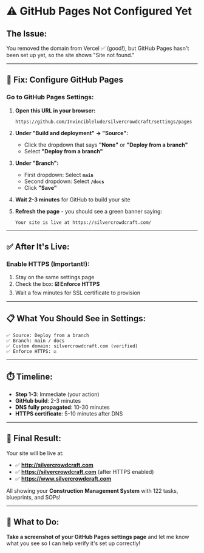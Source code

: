 # ⚠️ GitHub Pages Not Configured Yet

## The Issue:
You removed the domain from Vercel ✅ (good!), but GitHub Pages hasn't been set up yet, so the site shows "Site not found."

---

## 🔧 Fix: Configure GitHub Pages

### **Go to GitHub Pages Settings:**

1. **Open this URL in your browser:**
   ```
   https://github.com/Invinciblelude/silvercrowdcraft/settings/pages
   ```

2. **Under "Build and deployment" → "Source":**
   - Click the dropdown that says **"None"** or **"Deploy from a branch"**
   - Select **"Deploy from a branch"**

3. **Under "Branch":**
   - First dropdown: Select **`main`**
   - Second dropdown: Select **`/docs`**
   - Click **"Save"**

4. **Wait 2-3 minutes** for GitHub to build your site

5. **Refresh the page** - you should see a green banner saying:
   ```
   Your site is live at https://silvercrowdcraft.com/
   ```

---

## ✅ After It's Live:

### **Enable HTTPS (Important!):**
1. Stay on the same settings page
2. Check the box: **☑️ Enforce HTTPS**
3. Wait a few minutes for SSL certificate to provision

---

## 📋 What You Should See in Settings:

```
✅ Source: Deploy from a branch
✅ Branch: main / docs
✅ Custom domain: silvercrowdcraft.com (verified)
✅ Enforce HTTPS: ☑️
```

---

## ⏱️ Timeline:

- **Step 1-3**: Immediate (your action)
- **GitHub build**: 2-3 minutes
- **DNS fully propagated**: 10-30 minutes
- **HTTPS certificate**: 5-10 minutes after DNS

---

## 🎯 Final Result:

Your site will be live at:
- ✅ **http://silvercrowdcraft.com**
- ✅ **https://silvercrowdcraft.com** (after HTTPS enabled)
- ✅ **https://www.silvercrowdcraft.com**

All showing your **Construction Management System** with 122 tasks, blueprints, and SOPs!

---

## 📸 What to Do:

**Take a screenshot of your GitHub Pages settings page** and let me know what you see so I can help verify it's set up correctly!


